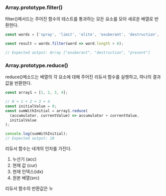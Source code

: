 ### Array.prototype.filter()

filter()메서드는 주어진 함수의 테스트를 통과하는 모든 요소를 모아 새로운 배열로 반환한다.

```js
const words = ['spray', 'limit', 'elite', 'exuberant', 'destruction', 'present'];

const result = words.filter(word => word.length > 6);

// Expected output: Array ["exuberant", "destruction", "present"]

```

### Array.prototype.reduce()

reduce()메소드는 배열의 각 요소에 대해 주어진 리듀서 함수를 실행하고, 하나의 결과값을 반환한다.
```js
const array1 = [1, 2, 3, 4];

// 0 + 1 + 2 + 3 + 4
const initialValue = 0;
const sumWithInitial = array1.reduce(
  (accumulator, currentValue) => accumulator + currentValue,
  initialValue
);

console.log(sumWithInitial);
// Expected output: 10
```

리듀서 함수는 네개의 인자를 가진다.
1. 누산기 (acc)
2. 현재 값 (cur)
3. 현재 인덱스(idx)
4. 원본 배열(src)

리듀서 함수의 반환값은 누
